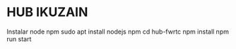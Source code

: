 # HUB IKUZAIN 

Instalar node npm
sudo apt install nodejs npm
cd hub-fwrtc
npm install
npm run start